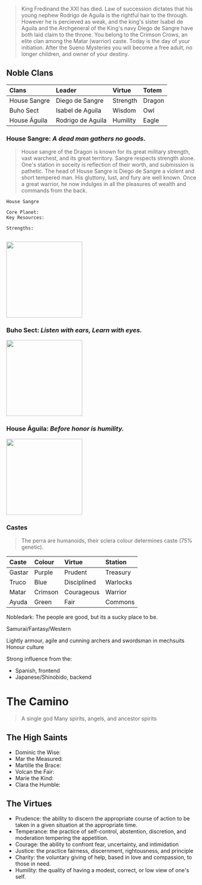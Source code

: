 > King Fredinand the XXI has died. Law of succession dictates that his young nephew Rodrigo de Aguila is the rightful hair to the through. However he is percieved as weak, and the king's sister Isabel de Aguila and the Archgeneral of the King's navy Diego de Sangre have both laid claim to the throne.
> You belong to the Crimson Crows, an elite clan among the Matar (warrior) caste. Today is the day of your initiation. After the Sueno Mysteries you will become a free adult, no longer children, and owner of your destiny.

## Noble Clans

|Clans 			  |Leader 	          |Virtue 	|Totem	|
|:-|:-|:-|:-|
|House Sangre |Diego de Sangre	  |Strength	|Dragon	|
|Buho Sect	  |Isabel de Aguila		|Wisdom		|Owl	  |
|House Águila	|Rodrigo de Aguila	|Humility	|Eagle	|

### House Sangre: *A dead man gathers no goods.*

> House sangre of the Dragon is known for its great military strength, vast warchest, and its great territory. Sangre respects strength alone. One's station in soceity is reflection of their worth, and submission is pathetic. The head of House Sangre is Diego de Sangre a violent and short tempered man. His gluttony, lust, and fury are well known. Once a great warrior, he now indulges in all the pleasures of wealth and commands from the back.

```
House Sangre

Core Planet:
Key Resources:

Strengths:


```
<img src="https://upload.wikimedia.org/wikipedia/commons/7/7a/Arms_of_Aragonese_Monarchs%2C_16th-19th_centuries_%28Golden_Fleece%29.svg" width="200">

### Buho Sect: *Listen with ears, Learn with eyes.*

<img src="https://upload.wikimedia.org/wikipedia/commons/1/1a/POL_COA_Arumowicz.svg" width="200">

### House Águila: *Before honor is humility.*

<img src="https://upload.wikimedia.org/wikipedia/commons/e/e4/POL_COA_So%C5%82tyk_III.svg" width="200">


### Castes

> The perra are humanoids, their sclera colour determines caste (75% genetic).

|Caste 	  |Colour   |Virtue 		  |Station	|
|:-|:-|:-|:-|
|Gastar	  |Purple		|Prudent		  |Treasury	|
|Truco	  |Blue		  |Disciplined	|Warlocks	|
|Matar	  |Crimson	|Courageous		|Warrior	|
|Ayuda	  |Green		|Fair			    |Commons	|


Nobledark: The people are good, but its a sucky place to be.

Samurai/Fantasy/Western

Lightly armour, agile and cunning archers and swordsman in mechsuits
Honour culture


Strong influence from the:
- Spanish, frontend
- Japanese/Shinobido, backend

# The Camino

> A single god
> Many spirits, angels, and ancestor spirits

## The High Saints

- Dominic the Wise:
- Mar the Measured:
- Martille the Brace:
- Volcan the Fair:
- Marie the Kind:
- Clara the Humble:

## The Virtues

- Prudence: the ability to discern the appropriate course of action to be taken in a given situation at the appropriate time.
- Temperance: the practice of self-control, abstention, discretion, and moderation tempering the appetition.
- Courage: the ability to confront fear, uncertainty, and intimidation
- Justice: the practice fairness, discernment, rightousness, and principle
- Charity: the voluntary giving of help, based in love and compassion, to those in need.
- Humility: the quality of having a modest, correct, or low view of one's self.